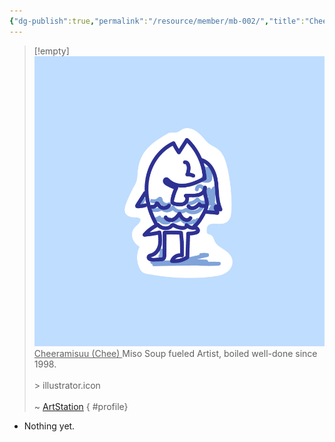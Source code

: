 ```yaml
---
{"dg-publish":true,"permalink":"/resource/member/mb-002/","title":"Cheeramisuu (Chee)","tags":["-member","-member/cheeramisu"]}
---
```


>[!empty]
> ![RESOURCE/ASSET/ICON/MB002.png|icon](/img/user/RESOURCE/ASSET/ICON/MB002.png) <u class="title"> Cheeramisuu (Chee) </u>
> Miso Soup fueled Artist, boiled well-done since 1998. <br><br>\> illustrator.icon <br><br>\~ [ArtStation](https://www.artstation.com/cheeramisuu) 
{ #profile}


- Nothing yet.